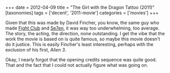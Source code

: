 +++
date = 2012-04-09
title = "The Girl with the Dragon Tattoo (2011)"
[taxonomies]
tags = ['decent', '2011-movie']
categories = ['movies']
+++

Given that this was made by David Fincher, you know, the same guy who
made [Fight Club] and [Se7en], it was way too underwhelming, too
average. The story, the acting, the direction, none outstanding. I get
the vibe that the work the movie is based on is quite famous, so maybe
this movie doesn't do it justice. This is easily Fincher's least
interesting, perhaps with the exclusion of his first, *Alien 3*.

Okay, I nearly forgot that the opening credits sequence was quite good.
That and the fact that I could not actually figure what was going on.

  [Fight Club]: http://tshepang.net/fight-club-1999
  [Se7en]: http://tshepang.net/se7en-1995
